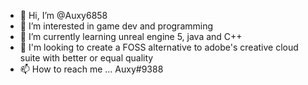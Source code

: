 - 👋 Hi, I’m @Auxy6858
- 👀 I’m interested in game dev and programming
- 🌱 I’m currently learning unreal engine 5, java and C++
- 💞️ I'm looking to create a FOSS alternative to adobe's creative cloud suite with better or equal quality
- 📫 How to reach me ... Auxy#9388

<!---
Auxy6858/Auxy6858 is a ✨ special ✨ repository because its `README.md` (this file) appears on your GitHub profile.
You can click the Preview link to take a look at your changes.
--->

